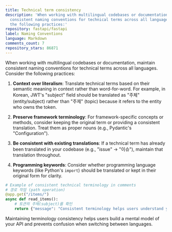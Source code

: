 ```yaml
---
title: Technical term consistency
description: 'When working with multilingual codebases or documentation, maintain
  consistent naming conventions for technical terms across all languages. Consider
  the following practices:'
repository: fastapi/fastapi
label: Naming Conventions
language: Markdown
comments_count: 7
repository_stars: 86871
---
```


When working with multilingual codebases or documentation, maintain consistent naming conventions for technical terms across all languages. Consider the following practices:

1. **Context over literalism**: Translate technical terms based on their semantic meaning in context rather than word-for-word. For example, in Korean, JWT's "subject" field should be translated as "주체" (entity/subject) rather than "주제" (topic) because it refers to the entity who owns the token.

2. **Preserve framework terminology**: For framework-specific concepts or methods, consider keeping the original term or providing a consistent translation. Treat them as proper nouns (e.g., Pydantic's "Configuration").

3. **Be consistent with existing translations**: If a technical term has already been translated in your codebase (e.g., "issue" → "이슈"), maintain that translation throughout.

4. **Programming keywords**: Consider whether programming language keywords (like Python's `import`) should be translated or kept in their original form for clarity.

```python
# Example of consistent technical terminology in comments
# 경로 작업 (path operation)
@app.get("/items/")
async def read_items():
    # 토큰의 주체(subject)를 확인
    return {"message": "Consistent terminology helps users understand your API"}
```

Maintaining terminology consistency helps users build a mental model of your API and prevents confusion when switching between languages.